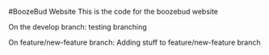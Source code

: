#BoozeBud Website
This is the code for the boozebud website

On the develop branch:
testing branching

On feature/new-feature branch:
Adding stuff to feature/new-feature branch
